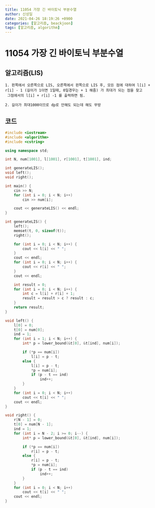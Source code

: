```yaml
---
title: 11054 가장 긴 바이토닉 부분수열
author: 신성일
date: 2021-04-26 18:19:26 +0900
categories: [알고리즘, beackjoon]
tags: [알고리즘, algorithm]
---
```


# 11054 가장 긴 바이토닉 부분수열

## 알고리즘(LIS)

    1. 왼쪽에서 오른쪽으로 LIS, 오른쪽에서 왼쪽으로 LIS 후, 모든 점에 대하여 l[i] + r[i] - 1 (길이가 1이면 1일때, 0일경우는 + 1 해줌) 가 최대가 되는 점을 찾고
     그점에서의 l[i] + r[i] -1 를 출력하면 됨.

    2. 길이가 최대1000이므로 dp로 안해도 되는데 해도 무방

## 코드

```cpp
#include <iostream>
#include <algorithm>
#include <cstring>

using namespace std;

int N, num[1001], l[1001], r[1001], t[1001], ind;

int generateLIS();
void left();
void right();

int main() {
	cin >> N;
	for (int i = 0; i < N; i++)
		cin >> num[i];

	cout << generateLIS() << endl;
}

int generateLIS() {
	left();
	memset(t, 0, sizeof(t));
	right();

	for (int i = 0; i < N; i++) {
		cout << l[i] << " ";
	}
	cout << endl;
	for (int i = 0; i < N; i++) {
		cout << r[i] << " ";
	}
	cout << endl;

	int result = 0;
	for (int i = 0; i < N; i++) {
		int c = l[i] + r[i] + 1;
		result = result > c ? result : c;
	}
	return result;
}

void left() {
	l[0] = 0;
	t[0] = num[0];
	ind = 1;
	for (int i = 1; i < N; i++) {
		int* p = lower_bound(&t[0], &t[ind], num[i]);

		if (*p == num[i])
			l[i] = p - t;
		else {
			l[i] = p - t;
			*p = num[i];
			if (p - t == ind)
				ind++;
		}
	}
	for (int i = 0; i < N; i++)
		cout << t[i] << " ";
	cout << endl;
}

void right() {
	r[N - 1] = 0;
	t[0] = num[N - 1];
	ind = 1;
	for (int i = N - 2; i >= 0; i--) {
		int* p = lower_bound(&t[0], &t[ind], num[i]);

		if (*p == num[i])
			r[i] = p - t;
		else {
			r[i] = p - t;
			*p = num[i];
			if (p - t == ind)
				ind++;
		}
	}
	for (int i = 0; i < N; i++)
		cout << t[i] << " ";
	cout << endl;
}
```
